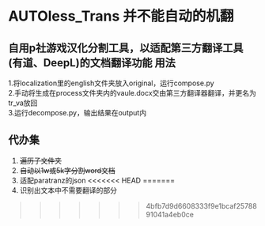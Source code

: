 AUTOless_Trans 并不能自动的机翻
==================================
自用p社游戏汉化分割工具，以适配第三方翻译工具(有道、DeepL)的文档翻译功能
用法
-----------------------------------
1.将localization里的english文件夹放入original，运行compose.py<br>
2.手动将生成在process文件夹内的vaule.docx交由第三方翻译器翻译，并更名为tr_va放回<br>
3.运行decompose.py，输出结果在output内<br>

代办集
-----------------------------------
1) <del>遍历子文件夹</del>
2) <del>自动以1w或5k字分割word文档</del>
3) 适配paratranz的json
<<<<<<< HEAD
=======
4) 识别出文本中不需要翻译的部分
>>>>>>> 4bfb7d9d6608333f9e1bcaf2578891041a4eb0ce
